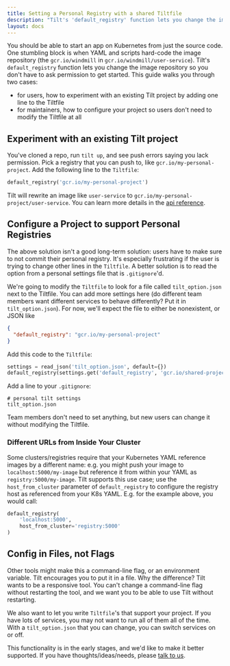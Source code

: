 ```yaml
---
title: Setting a Personal Registry with a shared Tiltfile
description: "Tilt's 'default_registry' function lets you change the image repository so you don't have to ask permission to get started."
layout: docs
---
```


You should be able to start an app on Kubernetes from just the source code. One stumbling block is when YAML and scripts hard-code the image repository (the `gcr.io/windmill` in `gcr.io/windmill/user-service`). Tilt's `default_registry` function lets you change the image repository so you don't have to ask permission to get started. This guide walks you through two cases:
* for users, how to experiment with an existing Tilt project by adding one line to the Tiltfile
* for maintainers, how to configure your project so users don't need to modify the Tiltfile at all

## Experiment with an existing Tilt project
You've cloned a repo, run `tilt up`, and see push errors saying you lack permission. Pick a registry that you can push to, like `gcr.io/my-personal-project`. Add the following line to the `Tiltfile`:

```python
default_registry('gcr.io/my-personal-project')
```

Tilt will rewrite an image like `user-service` to `gcr.io/my-personal-project/user-service`. You can learn more details in the [api reference](api.html#api.default_registry).

## Configure a Project to support Personal Registries
The above solution isn't a good long-term solution: users have to make sure to not commit their personal registry. It's especially frustrating if the user is trying to change other lines in the `Tiltfile`. A better solution is to read the option from a personal settings file that is `.gitignore`'d.

We're going to modify the `Tiltfile` to look for a file called `tilt_option.json` next to the Tiltfile. You can add more settings here (do different team members want different services to behave differently? Put it in `tilt_option.json`). For now, we'll expect the file to either be nonexistent, or JSON like

```json
{
  "default_registry": "gcr.io/my-personal-project"
}
```

Add this code to the `Tiltfile`:

```python
settings = read_json('tilt_option.json', default={})
default_registry(settings.get('default_registry', 'gcr.io/shared-project-registry'))
```

Add a line to your `.gitignore`:
```
# personal tilt settings
tilt_option.json
```

Team members don't need to set anything, but new users can change it without modifying the Tiltfile.

### Different URLs from Inside Your Cluster

Some clusters/registries require that your Kubernetes YAML reference images by a different name: e.g. you might push your image to `localhost:5000/my-image` but reference it from within your YAML as `registry:5000/my-image`. Tilt supports this use case; use the `host_from_cluster` parameter of `default_registry` to configure the registry host as referenced from your K8s YAML. E.g. for the example above, you would call:
```python
default_registry(
    'localhost:5000',
    host_from_cluster='registry:5000'
)
```

## Config in Files, not Flags
Other tools might make this a command-line flag, or an environment variable. Tilt encourages you to put it in a file. Why the difference? Tilt wants to be a responsive tool. You can't change a command-line flag without restarting the tool, and we want you to be able to use Tilt without restarting.

We also want to let you write `Tiltfile`'s that support your project. If you have lots of services, you may not want to run all of them all of the time. With a `tilt_option.json` that you can change, you can switch services on or off.

This functionality is in the early stages, and we'd like to make it better supported. If you have thoughts/ideas/needs, please [talk to us](index.html#community).
